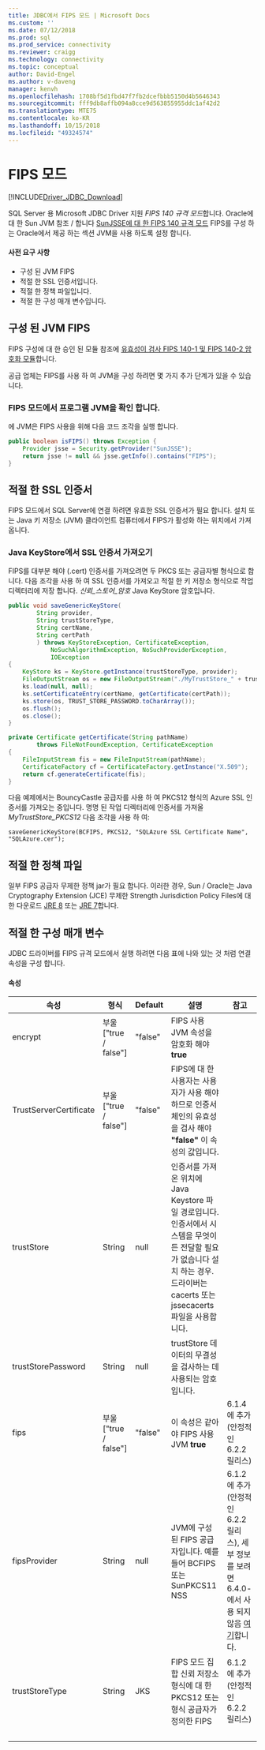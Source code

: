 ```yaml
---
title: JDBC에서 FIPS 모드 | Microsoft Docs
ms.custom: ''
ms.date: 07/12/2018
ms.prod: sql
ms.prod_service: connectivity
ms.reviewer: craigg
ms.technology: connectivity
ms.topic: conceptual
author: David-Engel
ms.author: v-daveng
manager: kenvh
ms.openlocfilehash: 1708bf5d1fbd47f7fb2dcefbbb5150d4b5646343
ms.sourcegitcommit: fff9db8affb094a8cce9d563855955ddc1af42d2
ms.translationtype: MTE75
ms.contentlocale: ko-KR
ms.lasthandoff: 10/15/2018
ms.locfileid: "49324574"
---
```

# <a name="fips-mode"></a>FIPS 모드
[!INCLUDE[Driver_JDBC_Download](../../includes/driver_jdbc_download.md)]

SQL Server 용 Microsoft JDBC Driver 지원 *FIPS 140 규격 모드*합니다. Oracle에 대 한 Sun JVM 참조 / 합니다 [SunJSSE에 대 한 FIPS 140 규격 모드](https://docs.oracle.com/javase/7/docs/technotes/guides/security/jsse/FIPS.html) FIPS를 구성 하는 Oracle에서 제공 하는 섹션 JVM을 사용 하도록 설정 합니다. 

#### <a name="prerequisites"></a>사전 요구 사항

- 구성 된 JVM FIPS
- 적절 한 SSL 인증서입니다.
- 적절 한 정책 파일입니다. 
- 적절 한 구성 매개 변수입니다. 


## <a name="fips-configured-jvm"></a>구성 된 JVM FIPS

FIPS 구성에 대 한 승인 된 모듈 참조에 [유효성이 검사 FIPS 140-1 및 FIPS 140-2 암호화 모듈](http://csrc.nist.gov/groups/STM/cmvp/documents/140-1/1401val2016.htm)합니다. 

공급 업체는 FIPS를 사용 하 여 JVM을 구성 하려면 몇 가지 추가 단계가 있을 수 있습니다.

### <a name="ensure-your-jvm-is-in-fips-mode"></a>FIPS 모드에서 프로그램 JVM을 확인 합니다.
에 JVM은 FIPS 사용을 위해 다음 코드 조각을 실행 합니다. 

```java
public boolean isFIPS() throws Exception {
    Provider jsse = Security.getProvider("SunJSSE");
    return jsse != null && jsse.getInfo().contains("FIPS");
}
```

## <a name="appropriate-ssl-certificate"></a>적절 한 SSL 인증서
FIPS 모드에서 SQL Server에 연결 하려면 유효한 SSL 인증서가 필요 합니다. 설치 또는 Java 키 저장소 (JVM) 클라이언트 컴퓨터에서 FIPS가 활성화 하는 위치에서 가져옵니다.

### <a name="importing-ssl-certificate-in-java-keystore"></a>Java KeyStore에서 SSL 인증서 가져오기
FIPS를 대부분 해야 (.cert) 인증서를 가져오려면 두 PKCS 또는 공급자별 형식으로 합니다. 다음 조각을 사용 하 여 SSL 인증서를 가져오고 적절 한 키 저장소 형식으로 작업 디렉터리에 저장 합니다. _신뢰\_스토어\_암호_ Java KeyStore 암호입니다. 


```java
public void saveGenericKeyStore(
        String provider,
        String trustStoreType,
        String certName,
        String certPath
        ) throws KeyStoreException, CertificateException,
            NoSuchAlgorithmException, NoSuchProviderException,
            IOException
{
    KeyStore ks = KeyStore.getInstance(trustStoreType, provider);
    FileOutputStream os = new FileOutputStream("./MyTrustStore_" + trustStoreType);
    ks.load(null, null);
    ks.setCertificateEntry(certName, getCertificate(certPath));
    ks.store(os, TRUST_STORE_PASSWORD.toCharArray());
    os.flush();
    os.close();
}

private Certificate getCertificate(String pathName)
        throws FileNotFoundException, CertificateException
{
    FileInputStream fis = new FileInputStream(pathName);
    CertificateFactory cf = CertificateFactory.getInstance("X.509");
    return cf.generateCertificate(fis);
}
```


다음 예제에서는 BouncyCastle 공급자를 사용 하 여 PKCS12 형식의 Azure SSL 인증서를 가져오는 중입니다. 명명 된 작업 디렉터리에 인증서를 가져올 _MyTrustStore\_PKCS12_ 다음 조각을 사용 하 여:

`saveGenericKeyStore(BCFIPS, PKCS12, "SQLAzure SSL Certificate Name", "SQLAzure.cer");`

## <a name="appropriate-policy-files"></a>적절 한 정책 파일
일부 FIPS 공급자 무제한 정책 jar가 필요 합니다. 이러한 경우, Sun / Oracle는 Java Cryptography Extension (JCE) 무제한 Strength Jurisdiction Policy Files에 대 한 다운로드 [JRE 8](http://www.oracle.com/technetwork/java/javase/downloads/jce8-download-2133166.html) 또는 [JRE 7](http://www.oracle.com/technetwork/java/javase/downloads/jce-7-download-432124.html)합니다. 

## <a name="appropriate-configuration-parameters"></a>적절 한 구성 매개 변수
JDBC 드라이버를 FIPS 규격 모드에서 실행 하려면 다음 표에 나와 있는 것 처럼 연결 속성을 구성 합니다. 

#### <a name="properties"></a>속성 

|속성|형식|Default|설명|참고|
|---|---|---|---|---|
|encrypt|부울 ["true / false"]|"false"|FIPS 사용 JVM 속성을 암호화 해야 **true**||
|TrustServerCertificate|부울 ["true / false"]|"false"|FIPS에 대 한 사용자는 사용자가 사용 해야 하므로 인증서 체인의 유효성을 검사 해야 **"false"** 이 속성의 값입니다. ||
|trustStore|String|null|인증서를 가져온 위치에 Java Keystore 파일 경로입니다. 인증서에서 시스템을 무엇이 든 전달할 필요가 없습니다 설치 하는 경우. 드라이버는 cacerts 또는 jssecacerts 파일을 사용합니다.||
|trustStorePassword|String|null|trustStore 데이터의 무결성을 검사하는 데 사용되는 암호입니다.||
|fips|부울 ["true / false"]|"false"|이 속성은 같아야 FIPS 사용 JVM **true**|6.1.4에 추가 (안정적인 6.2.2 릴리스)||
|fipsProvider|String|null|JVM에 구성 된 FIPS 공급자입니다. 예를 들어 BCFIPS 또는 SunPKCS11 NSS |6.1.2에 추가 (안정적인 6.2.2 릴리스), 세부 정보를 보려면 6.4.0-에서 사용 되지 않음 [여기](https://github.com/Microsoft/mssql-jdbc/pull/460)합니다.|
|trustStoreType|String|JKS|FIPS 모드 집합 신뢰 저장소 형식에 대 한 PKCS12 또는 형식 공급자가 정의한 FIPS |6.1.2에 추가 (안정적인 6.2.2 릴리스)||
| &nbsp; | &nbsp; | &nbsp; | &nbsp; | &nbsp; |

